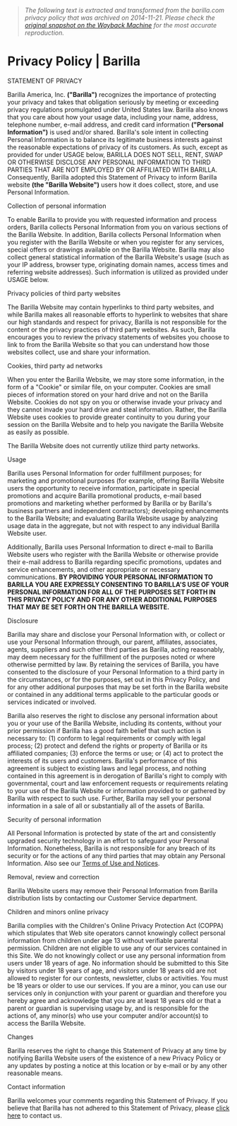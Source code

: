 > *The following text is extracted and transformed from the barilla.com privacy policy that was archived on 2014-11-21. Please check the [original snapshot on the Wayback Machine](https://web.archive.org/web/20141121003523id_/http%3A//www.barilla.com/privacy-policy) for the most accurate reproduction.*

# Privacy Policy | Barilla

STATEMENT OF PRIVACY

Barilla America, Inc. **("Barilla")** recognizes the importance of protecting your privacy and takes that obligation seriously by meeting or exceeding privacy regulations promulgated under United States law. Barilla also knows that you care about how your usage data, including your name, address, telephone number, e-mail address, and credit card information **("Personal Information")** is used and/or shared. Barilla's sole intent in collecting Personal Information is to balance its legitimate business interests against the reasonable expectations of privacy of its customers. As such, except as provided for under USAGE below, BARILLA DOES NOT SELL, RENT, SWAP OR OTHERWISE DISCLOSE ANY PERSONAL INFORMATION TO THIRD PARTIES THAT ARE NOT EMPLOYED BY OR AFFILIATED WITH BARILLA. Consequently, Barilla adopted this Statement of Privacy to inform Barilla website **(the "Barilla Website")** users how it does collect, store, and use Personal Information.

Collection of personal information

To enable Barilla to provide you with requested information and process orders, Barilla collects Personal Information from you on various sections of the Barilla Website. In addition, Barilla collects Personal Information when you register with the Barilla Website or when you register for any services, special offers or drawings available on the Barilla Website. Barilla may also collect general statistical information of the Barilla Website's usage (such as your IP address, browser type, originating domain names, access times and referring website addresses). Such information is utilized as provided under USAGE below.

Privacy policies of third party websites

The Barilla Website may contain hyperlinks to third party websites, and while Barilla makes all reasonable efforts to hyperlink to websites that share our high standards and respect for privacy, Barilla is not responsible for the content or the privacy practices of third party websites. As such, Barilla encourages you to review the privacy statements of websites you choose to link to from the Barilla Website so that you can understand how those websites collect, use and share your information.

Cookies, third party ad networks

When you enter the Barilla Website, we may store some information, in the form of a "Cookie" or similar file, on your computer. Cookies are small pieces of information stored on your hard drive and not on the Barilla Website. Cookies do not spy on you or otherwise invade your privacy and they cannot invade your hard drive and steal information. Rather, the Barilla Website uses cookies to provide greater continuity to you during your session on the Barilla Website and to help you navigate the Barilla Website as easily as possible.

The Barilla Website does not currently utilize third party networks.

Usage

Barilla uses Personal Information for order fulfillment purposes; for marketing and promotional purposes (for example, offering Barilla Website users the opportunity to receive information, participate in special promotions and acquire Barilla promotional products, e-mail based promotions and marketing whether performed by Barilla or by Barilla's business partners and independent contractors); developing enhancements to the Barilla Website; and evaluating Barilla Website usage by analyzing usage data in the aggregate, but not with respect to any individual Barilla Website user.

Additionally, Barilla uses Personal Information to direct e-mail to Barilla Website users who register with the Barilla Website or otherwise provide their e-mail address to Barilla regarding specific promotions, updates and service enhancements, and other appropriate or necessary communications. **BY PROVIDING YOUR PERSONAL INFORMATION TO BARILLA YOU ARE EXPRESSLY CONSENTING TO BARILLA'S USE OF YOUR PERSONAL INFORMATION FOR ALL OF THE PURPOSES SET FORTH IN THIS PRIVACY POLICY AND FOR ANY OTHER ADDITIONAL PURPOSES THAT MAY BE SET FORTH ON THE BARILLA WEBSITE.**

Disclosure

Barilla may share and disclose your Personal Information with, or collect or use your Personal Information through, our parent, affiliates, associates, agents, suppliers and such other third parties as Barilla, acting reasonably, may deem necessary for the fulfillment of the purposes noted or where otherwise permitted by law. By retaining the services of Barilla, you have consented to the disclosure of your Personal Information to a third party in the circumstances, or for the purposes, set out in this Privacy Policy, and for any other additional purposes that may be set forth in the Barilla website or contained in any additional terms applicable to the particular goods or services indicated or involved.

Barilla also reserves the right to disclose any personal information about you or your use of the Barilla Website, including its contents, without your prior permission if Barilla has a good faith belief that such action is necessary to: (1) conform to legal requirements or comply with legal process; (2) protect and defend the rights or property of Barilla or its affiliated companies; (3) enforce the terms or use; or (4) act to protect the interests of its users and customers. Barilla's performance of this agreement is subject to existing laws and legal process, and nothing contained in this agreement is in derogation of Barilla's right to comply with governmental, court and law enforcement requests or requirements relating to your use of the Barilla Website or information provided to or gathered by Barilla with respect to such use. Further, Barilla may sell your personal information in a sale of all or substantially all of the assets of Barilla.

Security of personal information

All Personal Information is protected by state of the art and consistently upgraded security technology in an effort to safeguard your Personal Information. Nonetheless, Barilla is not responsible for any breach of its security or for the actions of any third parties that may obtain any Personal Information. Also see our [Terms of Use and Notices](http://barillaus.com/notelegali).

Removal, review and correction

Barilla Website users may remove their Personal Information from Barilla distribution lists by contacting our Customer Service department. 

Children and minors online privacy

Barilla complies with the Children's Online Privacy Protection Act (COPPA) which stipulates that Web site operators cannot knowingly collect personal information from children under age 13 without verifiable parental permission. Children are not eligible to use any of our services contained in this Site. We do not knowingly collect or use any personal information from users under 18 years of age. No information should be submitted to this Site by visitors under 18 years of age, and visitors under 18 years old are not allowed to register for our contests, newsletter, clubs or activities. You must be 18 years or older to use our services. If you are a minor, you can use our services only in conjunction with your parent or guardian and therefore you hereby agree and acknowledge that you are at least 18 years old or that a parent or guardian is supervising usage by, and is responsible for the actions of, any minor(s) who use your computer and/or account(s) to access the Barilla Website.

Changes

Barilla reserves the right to change this Statement of Privacy at any time by notifying Barilla Website users of the existence of a new Privacy Policy or any updates by posting a notice at this location or by e-mail or by any other reasonable means.

Contact information

Barilla welcomes your comments regarding this Statement of Privacy. If you believe that Barilla has not adhered to this Statement of Privacy, please [click here](http://barillaus.com/ContactUs "Contact Us") to contact us.
